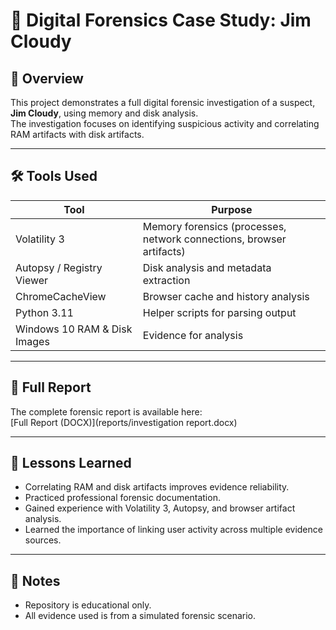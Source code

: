 # 🔎 Digital Forensics Case Study: Jim Cloudy

## 📌 Overview
This project demonstrates a full digital forensic investigation of a suspect, **Jim Cloudy**, using memory and disk analysis.  
The investigation focuses on identifying suspicious activity and correlating RAM artifacts with disk artifacts.

---

## 🛠️ Tools Used
| Tool | Purpose |
|------|---------|
| Volatility 3 | Memory forensics (processes, network connections, browser artifacts) |
| Autopsy / Registry Viewer | Disk analysis and metadata extraction |
| ChromeCacheView | Browser cache and history analysis |
| Python 3.11 | Helper scripts for parsing output |
| Windows 10 RAM & Disk Images | Evidence for analysis |

---

## 🔗 Full Report
The complete forensic report is available here:  
[Full Report (DOCX)](reports/investigation report.docx)

---

## 📖 Lessons Learned
- Correlating RAM and disk artifacts improves evidence reliability.
- Practiced professional forensic documentation.
- Gained experience with Volatility 3, Autopsy, and browser artifact analysis.
- Learned the importance of linking user activity across multiple evidence sources.

---

## 🔗 Notes
- Repository is educational only.  
- All evidence used is from a simulated forensic scenario.
